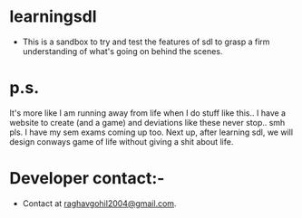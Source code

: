 
# learningsdl 

* This is a sandbox to try and test the features of sdl to grasp a firm understanding of what's going on behind the scenes.

# p.s. 

It's more like I am running away from life when I do stuff like this.. I have a website to create (and a game) and deviations like these never stop.. smh pls.
I have my sem exams coming up too. Next up, after learning sdl, we will design conways game of life without giving a shit about life.

# Developer contact:-

* Contact at raghavgohil2004@gmail.com.

